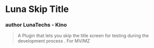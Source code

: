 # Luna Skip Title
### author LunaTechs - Kino
> A Plugin that lets you skip the title screen for testing during the development
process <LunaSkipTitle>.
> For MV/MZ